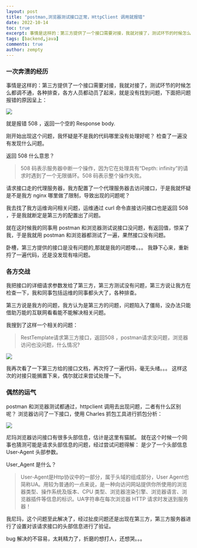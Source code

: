 ```yaml
---
layout: post
title: "postman,浏览器测试接口正常，HttpClient 调用就报错"
date: 2022-10-14
toc: true
excerpt: 事情是这样的：第三方提供了一个接口需要对接，我就对接了，测试环节的时候怎么都调不通，各种排查，各方人员都动员了起来，就是没有找到问题，下面把问题报错的原因呈上...
tags: [backend,java]
comments: true
author: zempty
---
```


### 一次奔溃的经历

事情是这样的：第三方提供了一个接口需要对接，我就对接了，测试环节的时候怎么都调不通，各种排查，各方人员都动员了起来，就是没有找到问题，下面把问题报错的原因呈上：

![][image-1]

就是报错 508 ，返回一个空的 Response body.

刚开始出现这个问题，我怀疑是不是我的代码哪里没有处理好呢？
检查了一遍没有发现什么问题。

返回 508 什么意思？
> 508 码表示服务器中断一个操作，因为它在处理具有“Depth: infinity”的请求时遇到了一个无限循环。508 码表示整个操作失败。

请求接口走的代理服务器，我方配置了一个代理服务器去访问接口，于是我就怀疑是不是我方 nginx 哪里做了限制，导致出现的问题呢？

我去找了我方运维询问相关问题，运维通过 curl 命令直接访问接口也是返回 508 ，于是我就断定是第三方的配置出了问题。

就在这时候我的同事用 postman 和浏览器测试说接口没问题，有返回值，惊呆了我，于是我就用 postman 和浏览器都测试了一遍，果然接口没有问题。

卧槽，第三方提供的接口是没有问题的,那就是我的问题喽。。。
我静下心来，重新捋了一遍代码，还是没发现有啥问题。

### 各方交战

我把接口的详细请求参数发给了第三方，第三方测试没有问题，第三方说让我方在检查一下，我和同事包括运维的同事都头大了，各种排查。

第三方说是我方的问题，我方认为是第三方的问题，问题陷入了僵局，没办法只能借助万能的互联网看看能不能解决相关问题。

我搜到了这样一个相关的问题：

> RestTemplate请求第三方接口，返回508 ，postman请求没问题，浏览器访问也没问题，什么情况?

![][image-2]

我再次看了一下第三方给的接口文档，再次捋了一遍代码，毫无头绪。。。
这样这次的对接只能搁置下来，偶尔就过来尝试处理一下。

### 偶然的运气

postman 和浏览器测试都通过，httpclient 调用去出现问题，二者有什么区别呢？
浏览器访问了一下接口，使用 Charles 抓包工具进行抓包分析：

![][image-3]

尼玛浏览器访问接口有很多头部信息，估计是这里有猫腻。
就在这个时候一个同事也猜测可能是请求头部信息的问题，经过尝试问题得解：
是少了一个头部信息 User-Agent 头部参数。

User\_Agent 是什么？
> User-Agent是Http协议中的一部分，属于头域的组成部分，User Agent也简称UA。用较为普通的一点来说，是一种向访问网站提供你所使用的浏览器类型、操作系统及版本、CPU 类型、浏览器渲染引擎、浏览器语言、浏览器插件等信息的标识。UA字符串在每次浏览器 HTTP 请求时发送到服务器！

我尼玛，这个问题至此解决了，经过扯皮问题还是出现在第三方，第三方服务器进行了设置对该请求接口的头部信息进行了验证。

bug 解决的不容易，太耗精力了，折磨的想打人，还想哭。。。


[image-1]:	https://raw.githubusercontent.com/zempty-zhaoxuan/pics/master/508test.png
[image-2]:	https://raw.githubusercontent.com/zempty-zhaoxuan/pics/master/B07CA78A-A255-4CF4-A29C-A406496C4785.png
[image-3]:	https://raw.githubusercontent.com/zempty-zhaoxuan/pics/master/640F3E9E-BB65-45E4-B5A1-2DFAF7BB9CAB.png